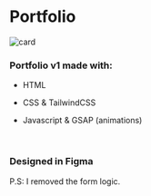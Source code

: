 # Portfolio

![card](https://github.com/ljc-dev/portfolio/blob/main/assets/social_cards/social_large_card.png)

### Portfolio v1 made with:

- HTML

- CSS & TailwindCSS

- Javascript & GSAP (animations)

&nbsp;

### Designed in Figma

P.S: I removed the form logic.
